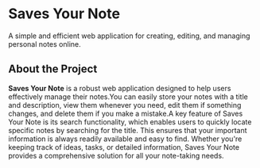 # Saves Your Note

A simple and efficient web application for creating, editing, and managing personal notes online.
## About the Project

**Saves Your Note** is a robust web application designed to help users effectively manage their notes.You can easily store your notes with a title and description, view them whenever you need, edit them if something changes, and delete them if you make a mistake.A key feature of Saves Your Note is its search functionality, which enables users to quickly locate specific notes by searching for the title. This ensures that your important information is always readily available and easy to find. Whether you're keeping track of ideas, tasks, or detailed information, Saves Your Note provides a comprehensive solution for all your note-taking needs.